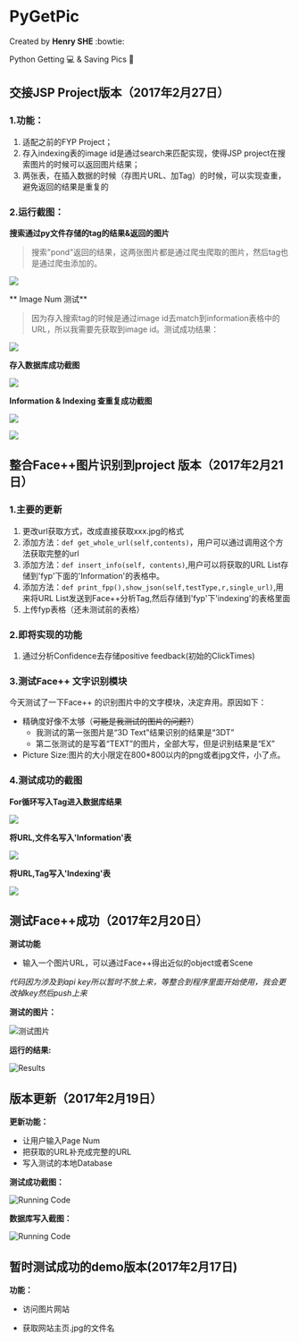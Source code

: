 PyGetPic
====
Created by  **Henry SHE** :bowtie:

Python Getting :computer: &amp; Saving Pics :rice_scene:
## 交接JSP Project版本（2017年2月27日）

### 1.功能：
1. 适配之前的FYP Project；
2. 存入indexing表的image id是通过search来匹配实现，使得JSP project在搜索图片的时候可以返回图片结果；
3. 两张表，在插入数据的时候（存图片URL、加Tag）的时候，可以实现查重，避免返回的结果是重复的

### 2.运行截图：

**搜索通过py文件存储的tag的结果&返回的图片**
> 搜索"pond"返回的结果，这两张图片都是通过爬虫爬取的图片，然后tag也是通过爬虫添加的。

![](https://raw.githubusercontent.com/HenrySHE/PyGetPic/master/ScreenShots/2017-2-27_1.png)

** Image Num 测试**
> 因为存入搜索tag的时候是通过image id去match到information表格中的URL，所以我需要先获取到image id。测试成功结果：

![](https://raw.githubusercontent.com/HenrySHE/PyGetPic/master/ScreenShots/2017-2-27_3.png)

**存入数据库成功截图**

![](https://raw.githubusercontent.com/HenrySHE/PyGetPic/master/ScreenShots/2017-2-27_4.png)

**Information & Indexing 查重复成功截图**

![](https://raw.githubusercontent.com/HenrySHE/PyGetPic/master/ScreenShots/2017-2-27_information%E6%9F%A5%E9%87%8D%E6%88%90%E5%8A%9F%E6%88%AA%E5%9B%BE.png)

![](https://github.com/HenrySHE/PyGetPic/blob/master/ScreenShots/2017-2-27_tag%E6%A3%80%E9%AA%8C%E6%88%90%E5%8A%9F.png)


## 整合Face++图片识别到project 版本（2017年2月21日）

### 1.主要的更新

1. 更改url获取方式，改成直接获取xxx.jpg的格式
2. 添加方法：`def get_whole_url(self,contents)`，用户可以通过调用这个方法获取完整的url
3. 添加方法：`def insert_info(self, contents)`,用户可以将获取的URL List存储到'fyp'下面的'Information'的表格中。
4. 添加方法：`def print_fpp(),show_json(self,testType,r,single_url)`,用来将URL List发送到Face++分析Tag,然后存储到'fyp'下'indexing'的表格里面
5. 上传fyp表格（还未测试前的表格）

### 2.即将实现的功能

1. 通过分析Confidence去存储positive feedback(初始的ClickTimes)


### 3.测试Face++ 文字识别模块

今天测试了一下Face++ 的识别图片中的文字模块，决定弃用。原因如下：
* 精确度好像不太够（~~可能是我测试的图片的问题?~~）
	* 我测试的第一张图片是“3D Text"结果识别的结果是“3DT”
	* 第二张测试的是写着“TEXT”的图片，全部大写，但是识别结果是“EX”
* Picture Size:图片的大小限定在800*800以内的png或者jpg文件，小了点。

### 4.测试成功的截图

**For循环写入Tag进入数据库结果**


![](https://raw.githubusercontent.com/HenrySHE/PyGetPic/master/ScreenShots/2017-2-21_for_loop_Analyzing.png)

**将URL,文件名写入'Information'表**


![](https://raw.githubusercontent.com/HenrySHE/PyGetPic/master/ScreenShots/2017-2-21_%E6%95%B0%E6%8D%AE%E6%8F%92%E5%85%A5%E6%88%90%E5%8A%9F%E4%BB%A3%E7%A0%81.png)

**将URL,Tag写入'Indexing'表**


![](https://raw.githubusercontent.com/HenrySHE/PyGetPic/master/ScreenShots/2017-2-21_%E5%86%99%E5%85%A5%E6%95%B0%E6%8D%AE%E5%BA%93%E6%88%90%E5%8A%9F.png)

## 测试Face++成功（2017年2月20日）
**测试功能**
- 输入一个图片URL，可以通过Face++得出近似的object或者Scene

*代码因为涉及到api key所以暂时不放上来，等整合到程序里面开始使用，我会更改掉key然后push上来*


**测试的图片：**

![测试图片](http://s.visitbeijing.com.cn/uploadfile/2015/1127/20151127051010253.jpg)

**运行的结果:**

![Results](https://raw.githubusercontent.com/HenrySHE/PyGetPic/master/ScreenShots/run_fpp_results.png)

## 版本更新（2017年2月19日）
**更新功能：**
- 让用户输入Page Num
- 把获取的URL补充成完整的URL
- 写入测试的本地Database

**测试成功截图：**

![Running Code](https://raw.githubusercontent.com/HenrySHE/PyGetPic/master/ScreenShots/2017-2-19_RunCode.png)

**数据库写入截图：**

![Running Code](https://raw.githubusercontent.com/HenrySHE/PyGetPic/master/ScreenShots/2017-2-19_DB.png)

## 暂时测试成功的demo版本(2017年2月17日)
**功能：**
- 访问图片网站

- 获取网站主页.jpg的文件名
